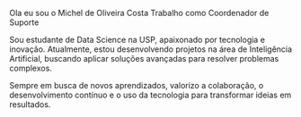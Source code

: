 Ola eu sou o  Michel de Oliveira Costa
Trabalho como Coordenador de Suporte

Sou estudante de Data Science na USP, apaixonado por tecnologia e inovação. Atualmente, estou desenvolvendo projetos na área de Inteligência Artificial, buscando aplicar soluções avançadas para resolver problemas complexos.

Sempre em busca de novos aprendizados, valorizo a colaboração, o desenvolvimento contínuo e o uso da tecnologia para transformar ideias em resultados.
